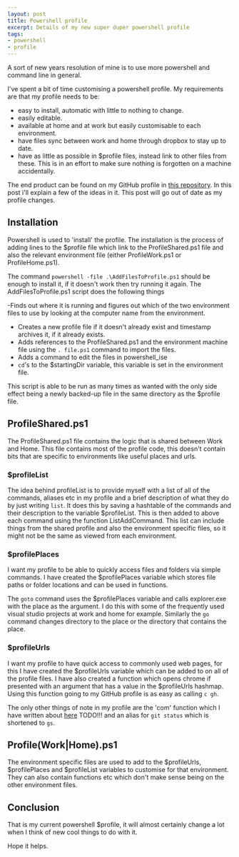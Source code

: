 ```yaml
---
layout: post
title: Powershell profile
excerpt: Details of my new super duper powershell profile
tags: 
- powershell
- profile
---
```



A sort of new years resolution of mine is to use more powershell and command line in general. 

I've spent a bit of time customising a powershell profile. My requirements are that my profile needs to be:

- easy to install, automatic with little to nothing to change.
- easily editable.
- available at home and at work but easily customisable to each environment.
- have files sync between work and home through dropbox to stay up to date.
- have as little as possible in $profile files, instead link to other files from these. This is in an effort to make sure nothing is forgotten on a machine accidentally.


The end product can be found on my GitHub profile in [this repository](www.github.com/cburbidge/powershellprofile). In this post i'll explain a few of the ideas in it. This post will go out of date as my profile changes.

## Installation ##

Powershell is used to 'install' the profile. The installation is the process of adding lines to the $profile file which link to the ProfileShared.ps1 file and also the relevant environment file (either ProfileWork.ps1 or ProfileHome.ps1). 

The command `powershell -file .\AddFilesToProfile.ps1` should be enough to install it, if it doesn't work then try running it again. The AddFilesToProfile.ps1 script does the following things

-Finds out where it is running and figures out which of the two environment files to use by looking at the computer name from the environment.
- Creates a new profile file if it doesn't already exist and timestamp archives it, if it already exists.
- Adds references to the ProfileShared.ps1 and the environment machine file using the `. file.ps1` command to import the files.
- Adds a command to edit the files in powershell_ise 
- `cd`'s to the $startingDir variable, this variable is set in the environment file.

This script is able to be run as many times as wanted with the only side effect being a newly backed-up file in the same directory as the $profile file.

## ProfileShared.ps1 ##

The ProfileShared.ps1 file contains the logic that is shared between Work and Home.
This file contains most of the profile code, this doesn't contain bits that are specific to environments like useful places and urls.

### $profileList ###
The idea behind profileList is to provide myself with a list of all of the commands, aliases etc in my profile  and a brief description of what they do by just writing `list`.
It does this by saving a hashtable of the commands and their description to the variable $profileList. This is then added to above each command using the function ListAddCommand.
This list can include things from the shared profile and also the environment specific files, so it might not be the same as viewed from each environment.

### $profilePlaces ###
I want my profile to be able to quickly access files and folders via simple commands. I have created the $profilePlaces variable which stores file paths or folder locations and can be used in functions. 

The `goto` command uses the $profilePlaces variable and calls explorer.exe with the place as the argument. I do this with some of the frequently used visual studio projects at work and home for example.
Similarly the `go` command changes directory to the place or the directory that contains the place. 

### $profileUrls ###
I want my profile to have quick access to commonly used web pages, for this I have created the $profileUrls variable which can be added to on all of the profile files. I have also created a function which opens chrome if presented with an argument that has a value in the $profileUrls hashmap. Using this function going to my GitHub profile is as easy as calling `c gh`.

The only other things of note in my profile are the 'com' function which I have written about [here](www.cburbidge.github.io/post-about-com) TODO!!! and an alias for `git status` which is shortened to `gs`.

## Profile(Work|Home).ps1 ##
The environment specific files are used to add to the $profileUrls, $profilePlaces and $profileList variables to customise for that environment. They can also contain functions etc which don't make sense being on the other environment files.

## Conclusion ##
That is my current powershell $profile, it will almost certainly change a lot when I think of new cool things to do with it. 

Hope it helps. 
